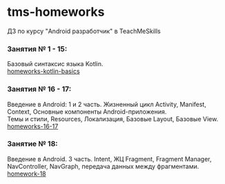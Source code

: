 # tms-homeworks
ДЗ по курсу "Android разработчик" в TeachMeSkills

### Занятия № 1 - 15:
Базовый синтаксис языка Kotlin.  
[homeworks-kotlin-basics](https://github.com/MaksimMaksimchyk/homeworks-kotlin-basics)


### Занятия № 16 - 17:
Введение в Android: 1 и 2 часть.
Жизненный цикл Activity, Manifest, Context, Основные компоненты Android-приложения.  
Темы и стили, Resources, Локализация, Базовые Layout, Базовые View.  
[homeworks-16-17](https://github.com/MaksimMaksimchyk/homeworks-16-17)


### Занятие № 18:
Введение в Android. 3 часть.
Intent, ЖЦ Fragment, Fragment Manager, NavController, NavGraph, передача данных между фрагментами.  
[homework-18](https://github.com/MaksimMaksimchyk/homework-18)
